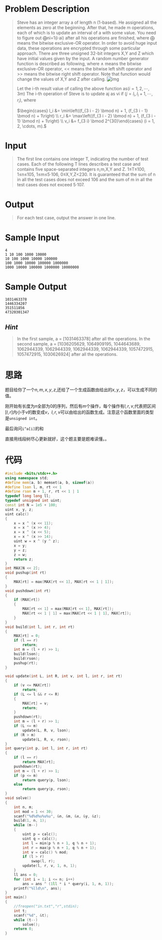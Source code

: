 # Problem Description

> Steve has an integer array a of length n (1-based). He assigned all the elements as zero at the beginning. After that, he made m operations, each of which is to update an interval of a with some value. You need to figure out ⨁ni=1(i⋅ai) after all his operations are finished, where ⨁ means the bitwise exclusive-OR operator.
> In order to avoid huge input data, these operations are encrypted through some particular approach.
> There are three unsigned 32-bit integers X,Y and Z which have initial values given by the input. A random number generator function is described as following, where ∧ means the bitwise exclusive-OR operator, << means the bitwise left shift operator and >> means the bitwise right shift operator. Note that function would change the values of X,Y and Z after calling.
> ![img](http://acm.hdu.edu.cn/data/images/C722-1007-1.jpg)
>
> Let the i-th result value of calling the above function as$(i = 1, 2, \cdots, 3 m)$ The i-th operation of Steve is to update aj as vi if $(j = l_i, l_i + 1, \cdots, r_i)$, where 
>
> $\begin{cases} l_i &= \min\left((f_{3 i - 2} \bmod n) + 1, (f_{3 i - 1} \bmod n) + 1\right) \\ r_i &= \max\left((f_{3 i - 2} \bmod n) + 1, (f_{3 i - 1} \bmod n) + 1\right) \\ v_i &= f_{3 i} \bmod 2^{30}\end{cases} (i = 1, 2, \cdots, m).$

# Input

> The first line contains one integer T, indicating the number of test cases.
> Each of the following T lines describes a test case and contains five space-separated integers n,m,X,Y and Z.
> 1≤T≤100, 1≤n≤105, 1≤m≤5⋅106, 0≤X,Y,Z<230.
> It is guaranteed that the sum of n in all the test cases does not exceed 106 and the sum of m in all the test cases does not exceed 5⋅107.

 

# Output

> For each test case, output the answer in one line.

 

# Sample Input

```
4
1 10 100 1000 10000
10 100 1000 10000 100000
100 1000 10000 100000 1000000
1000 10000 100000 1000000 10000000
```

 

# Sample Output

```
1031463378
1446334207
351511856
47320301347
```

##  *Hint*

>  In the first sample, a = [1031463378] after all the operations. In the second sample, a = [1036205629, 1064909195, 1044643689, 1062944339, 1062944339, 1062944339, 1062944339, 1057472915, 1057472915, 1030626924] after all the operations.



# 思路

题目给你了一个$n,m,x,y,z$,还给了一个生成函数由给出的$x,y,z$，可以生成不同的值。

刚开始有长度为$n$全部为0的序列，然后有$m$个操作，每个操作有$l,r,v$,代表把区间$[l,r]$内小于$v$的数变成$v$，$l,r,v$可以由给出的函数生成。注意这个函数里面的类型是`unsigned int`。

最后询问`i^a[i]`的和

直接用线段树尽心更新就好，这个题主要是题难读懂。。

# 代码



```cpp
#include <bits/stdc++.h>
using namespace std;
#define mem(a, b) memset(a, b, sizeof(a))
#define lson l, m, rt << 1
#define rson m + 1, r, rt << 1 | 1
typedef long long ll;
typedef unsigned int uint;
const int N = 1e5 + 100;
uint x, y, z;
uint calc()
{
    x = x ^ (x << 11);
    x = x ^ (x >> 4);
    x = x ^ (x << 5);
    x = x ^ (x >> 14);
    uint w = x ^ (y ^ z);
    x = y;
    y = z;
    z = w;
    return z;
}
int MAX[N << 2];
void pushup(int rt)
{
    MAX[rt] = max(MAX[rt << 1], MAX[rt << 1 | 1]);
}
void pushdown(int rt)
{
    if (MAX[rt])
    {
        MAX[rt << 1] = max(MAX[rt << 1], MAX[rt]);
        MAX[rt << 1 | 1] = max(MAX[rt << 1 | 1], MAX[rt]);
    }
}
void build(int l, int r, int rt)
{
    MAX[rt] = 0;
    if (l == r)
        return;
    int m = (l + r) >> 1;
    build(lson);
    build(rson);
    pushup(rt);
}

void update(int L, int R, int v, int l, int r, int rt)
{
    if (v <= MAX[rt])
        return;
    if (L <= l && r <= R)
    {
        MAX[rt] = v;
        return;
    }
    pushdown(rt);
    int m = (l + r) >> 1;
    if (L <= m)
        update(L, R, v, lson);
    if (R > m)
        update(L, R, v, rson);
}
int query(int p, int l, int r, int rt)
{
    if (l == r)
        return MAX[rt];
    pushdown(rt);
    int m = (l + r) >> 1;
    if (p <= m)
        return query(p, lson);
    else
        return query(p, rson);
}
void solve()
{
    int n, m;
    int mod = 1 << 30;
    scanf("%d%d%u%u%u", &n, &m, &x, &y, &z);
    build(1, n, 1);
    while (m--)
    {
        uint p = calc();
        uint q = calc();
        int l = min(p % n + 1, q % n + 1);
        int r = max(p % n + 1, q % n + 1);
        int v = calc() % mod;
        if (l > r)
            swap(l, r);
        update(l, r, v, 1, n, 1);
    }
    ll ans = 0;
    for (int i = 1; i <= n; i++)
        ans = ans ^ (1ll * i * query(i, 1, n, 1));
    printf("%lld\n", ans);
}
int main()
{
    //freopen("in.txt","r",stdin);
    int t;
    scanf("%d", &t);
    while (t--)
        solve();
    return 0;
}

```



